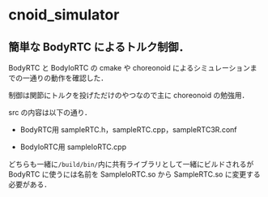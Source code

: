 # cnoid_simulator
簡単な BodyRTC によるトルク制御．
----------------
BodyRTC と BodyIoRTC の cmake や choreonoid によるシミュレーションまでの一通りの動作を確認した．

制御は関節にトルクを投げただけのやつなので主に choreonoid の勉強用．

src の内容は以下の通り．

- BodyRTC用
sampleRTC.h，sampleRTC.cpp，sampleRTC3R.conf

- BodyIoRTC用
sampleIoRTC.cpp

どちらも一緒に`/build/bin/`内に共有ライブラリとして一緒にビルドされるが BodyRTC に使うには名前を SampleIoRTC.so から
SampleRTC.so に変更する必要がある．
